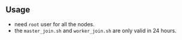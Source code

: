 ## Usage
- need `root` user for all the nodes.
- the `master_join.sh` and `worker_join.sh` are only valid in 24 hours.